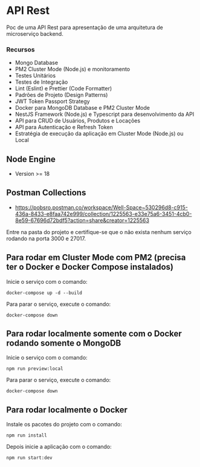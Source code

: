 # API Rest

Poc de uma API Rest para apresentação de uma arquitetura de microserviço backend.

### Recursos
- Mongo Database
- PM2 Cluster Mode (Node.js) e monitoramento
- Testes Unitários
- Testes de Integração
- Lint (Eslint) e Prettier (Code Formatter)
- Padrões de Projeto (Design Patterns) 
- JWT Token Passport Strategy
- Docker para MongoDB Database e PM2 Cluster Mode
- NestJS Framework (Node.js) e Typescript para desenvolvimento da API
- API para CRUD de Usuários, Produtos e Locações
- API para Autenticação e Refresh Token
- Estratégia de execução da aplicação em Cluster Mode (Node.js) ou Local

## Node Engine
- Version >= 18

## Postman Collections
- https://pobsro.postman.co/workspace/Well-Space~530296d8-c915-436a-8433-e8faa742e999/collection/1225563-e33e75a6-3451-4cb0-8e59-67696d72bdf5?action=share&creator=1225563

Entre na pasta do projeto e certifique-se que o não exista nenhum serviço rodando na porta 3000 e 27017.

## Para rodar em Cluster Mode com PM2 (precisa ter o Docker e Docker Compose instalados)

Inicie o serviço com o comando:

`docker-compose up -d --build`

Para parar o serviço, execute o comando:

`docker-compose down`

## Para rodar localmente somente com o Docker rodando somente o MongoDB

Inicie o serviço com o comando:

`npm run preview:local`

Para parar o serviço, execute o comando:

`docker-compose down`

## Para rodar localmente o Docker

Instale os pacotes do projeto com o comando:

`npm run install`

Depois inicie a aplicação com o comando:

`npm run start:dev`


